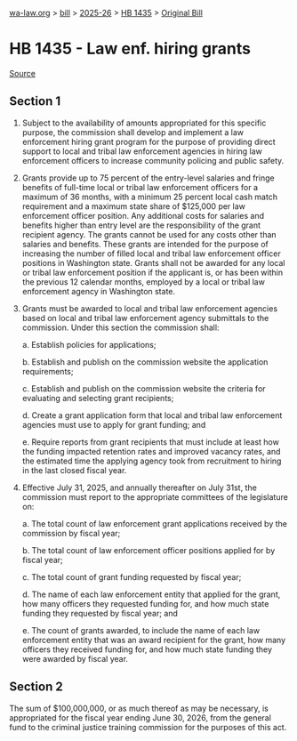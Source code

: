 [wa-law.org](/) > [bill](/bill/) > [2025-26](/bill/2025-26/) > [HB 1435](/bill/2025-26/hb/1435/) > [Original Bill](/bill/2025-26/hb/1435/1/)

# HB 1435 - Law enf. hiring grants

[Source](http://lawfilesext.leg.wa.gov/biennium/2025-26/Pdf/Bills/House%20Bills/1435.pdf)

## Section 1
1. Subject to the availability of amounts appropriated for this specific purpose, the commission shall develop and implement a law enforcement hiring grant program for the purpose of providing direct support to local and tribal law enforcement agencies in hiring law enforcement officers to increase community policing and public safety.

2. Grants provide up to 75 percent of the entry-level salaries and fringe benefits of full-time local or tribal law enforcement officers for a maximum of 36 months, with a minimum 25 percent local cash match requirement and a maximum state share of $125,000 per law enforcement officer position. Any additional costs for salaries and benefits higher than entry level are the responsibility of the grant recipient agency. The grants cannot be used for any costs other than salaries and benefits. These grants are intended for the purpose of increasing the number of filled local and tribal law enforcement officer positions in Washington state. Grants shall not be awarded for any local or tribal law enforcement position if the applicant is, or has been within the previous 12 calendar months, employed by a local or tribal law enforcement agency in Washington state.

3. Grants must be awarded to local and tribal law enforcement agencies based on local and tribal law enforcement agency submittals to the commission. Under this section the commission shall:

    a. Establish policies for applications;

    b. Establish and publish on the commission website the application requirements;

    c. Establish and publish on the commission website the criteria for evaluating and selecting grant recipients;

    d. Create a grant application form that local and tribal law enforcement agencies must use to apply for grant funding; and

    e. Require reports from grant recipients that must include at least how the funding impacted retention rates and improved vacancy rates, and the estimated time the applying agency took from recruitment to hiring in the last closed fiscal year.

4. Effective July 31, 2025, and annually thereafter on July 31st, the commission must report to the appropriate committees of the legislature on:

    a. The total count of law enforcement grant applications received by the commission by fiscal year;

    b. The total count of law enforcement officer positions applied for by fiscal year;

    c. The total count of grant funding requested by fiscal year;

    d. The name of each law enforcement entity that applied for the grant, how many officers they requested funding for, and how much state funding they requested by fiscal year; and

    e. The count of grants awarded, to include the name of each law enforcement entity that was an award recipient for the grant, how many officers they received funding for, and how much state funding they were awarded by fiscal year.

## Section 2
The sum of $100,000,000, or as much thereof as may be necessary, is appropriated for the fiscal year ending June 30, 2026, from the general fund to the criminal justice training commission for the purposes of this act.
